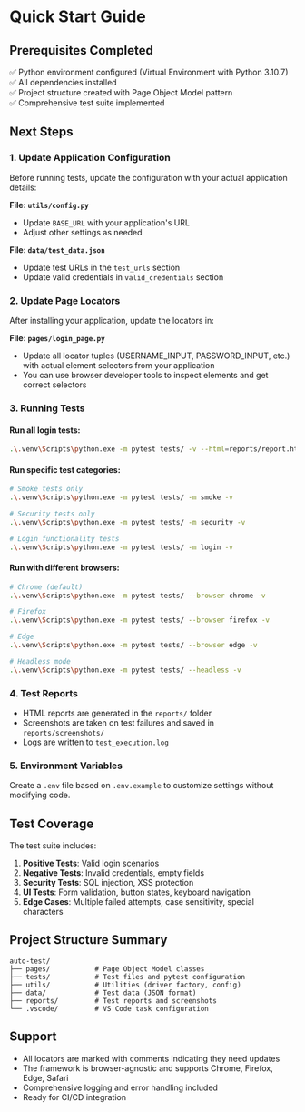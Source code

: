 # Quick Start Guide

## Prerequisites Completed
✅ Python environment configured (Virtual Environment with Python 3.10.7)  
✅ All dependencies installed  
✅ Project structure created with Page Object Model pattern  
✅ Comprehensive test suite implemented  

## Next Steps

### 1. Update Application Configuration
Before running tests, update the configuration with your actual application details:

**File: `utils/config.py`**
- Update `BASE_URL` with your application's URL
- Adjust other settings as needed

**File: `data/test_data.json`**
- Update test URLs in the `test_urls` section
- Update valid credentials in `valid_credentials` section

### 2. Update Page Locators
After installing your application, update the locators in:

**File: `pages/login_page.py`**
- Update all locator tuples (USERNAME_INPUT, PASSWORD_INPUT, etc.) with actual element selectors from your application
- You can use browser developer tools to inspect elements and get correct selectors

### 3. Running Tests

#### Run all login tests:
```bash
.\.venv\Scripts\python.exe -m pytest tests/ -v --html=reports/report.html --self-contained-html
```

#### Run specific test categories:
```bash
# Smoke tests only
.\.venv\Scripts\python.exe -m pytest tests/ -m smoke -v

# Security tests only  
.\.venv\Scripts\python.exe -m pytest tests/ -m security -v

# Login functionality tests
.\.venv\Scripts\python.exe -m pytest tests/ -m login -v
```

#### Run with different browsers:
```bash
# Chrome (default)
.\.venv\Scripts\python.exe -m pytest tests/ --browser chrome -v

# Firefox
.\.venv\Scripts\python.exe -m pytest tests/ --browser firefox -v

# Edge
.\.venv\Scripts\python.exe -m pytest tests/ --browser edge -v

# Headless mode
.\.venv\Scripts\python.exe -m pytest tests/ --headless -v
```

### 4. Test Reports
- HTML reports are generated in the `reports/` folder
- Screenshots are taken on test failures and saved in `reports/screenshots/`
- Logs are written to `test_execution.log`

### 5. Environment Variables
Create a `.env` file based on `.env.example` to customize settings without modifying code.

## Test Coverage

The test suite includes:

1. **Positive Tests**: Valid login scenarios
2. **Negative Tests**: Invalid credentials, empty fields
3. **Security Tests**: SQL injection, XSS protection
4. **UI Tests**: Form validation, button states, keyboard navigation
5. **Edge Cases**: Multiple failed attempts, case sensitivity, special characters

## Project Structure Summary

```
auto-test/
├── pages/           # Page Object Model classes
├── tests/           # Test files and pytest configuration  
├── utils/           # Utilities (driver factory, config)
├── data/            # Test data (JSON format)
├── reports/         # Test reports and screenshots
└── .vscode/         # VS Code task configuration
```

## Support
- All locators are marked with comments indicating they need updates
- The framework is browser-agnostic and supports Chrome, Firefox, Edge, Safari
- Comprehensive logging and error handling included
- Ready for CI/CD integration
